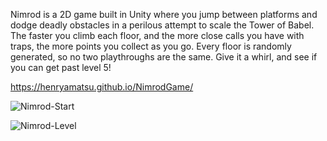 Nimrod is a 2D game built in Unity where you jump between platforms and dodge deadly obstacles in a perilous attempt to scale the Tower of Babel. The faster you climb each floor, and the more close calls you have with traps, the more points you collect as you go. Every floor is randomly generated, so no two playthroughs are the same. Give it a whirl, and see if you can get past level 5!

https://henryamatsu.github.io/NimrodGame/

![Nimrod-Start](https://github.com/user-attachments/assets/199f2ce1-f285-4f45-8605-2490901081b7)

![Nimrod-Level](https://github.com/user-attachments/assets/3c649675-5408-42af-8f33-a74955912f64)
